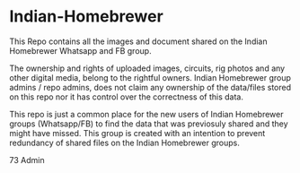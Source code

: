 # Indian-Homebrewer
This Repo contains all the images and document shared on the Indian Homebrewer Whatsapp and FB group. 

The ownership and rights of uploaded images, circuits, rig photos and any other digital media, belong to the rightful owners.
Indian Homebrewer group admins / repo admins, does not claim any ownership of the data/files stored on this repo nor 
it has control over the correctness of this data.

This repo is just a common place for the new users of Indian Homebrewer groups (Whatsapp/FB) to find the data that was 
previosuly shared and they might have missed. This group is created with an intention to prevent redundancy of shared 
files on the Indian Homebrewer groups.

73
Admin
